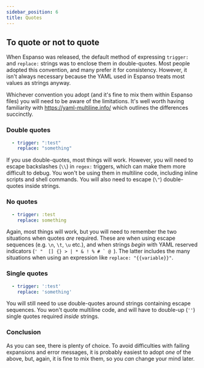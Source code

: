 ```yaml
---
sidebar_position: 6
title: Quotes
---
```


## To quote or not to quote

When Espanso was released, the default method of expressing `trigger:` and `replace:` strings was to enclose them in double-quotes. Most people adopted this convention, and many prefer it for consistency. However, it isn't always necessary because the YAML used in Espanso treats most values as strings anyway.

Whichever convention you adopt (and it's fine to mix them within Espanso files) you will need to be aware of the limitations. It's well worth having familiarity with https://yaml-multiline.info/ which outlines the differences succinctly.

### Double quotes
```yml
  - trigger: ":test"
    replace: "something"
```            
If you use double-quotes, most things will work. However, you will need to escape backslashes (`\\`) in `regex:` triggers, which can make them more difficult to debug. You won't be using them in multiline code, including inline scripts and shell commands. You will also need to escape (`\"`) double-quotes inside strings.

### No quotes
```yml
  - trigger: :test
    replace: something
``` 
Again, most things will work, but you will need to remember the two situations when quotes *are* required. These are when using escape sequences (e.g. `\n`, `\t`, `\u` etc.), and when strings *begin* with YAML reserved indicators (``' "  [] {} > | * & ! % # ` @ ``). The latter includes the many situations when using an expression like `replace: "{{variable}}"`.

### Single quotes
```yml
  - trigger: ':test'
    replace: 'something'
```
You will still need to use double-quotes around strings containing escape sequences. You won't quote multiline code, and will have to double-up (`''`) single quotes required *inside* strings.

### Conclusion
As you can see, there is plenty of choice. To avoid difficulties with failing expansions and error messages, it is probably easiest to adopt *one* of the above, but, again, it is fine to mix them, so you *can* change your mind later.
